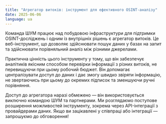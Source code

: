 ```yaml
---
title: "Агрегатор витоків: інструмент для ефективного OSINT-аналізу"
date: 2025-06-06
language: ua
---
```

Команда ШУМ працює над побудовою інфраструктури для підтримки OSINT-досліджень і одним із внутрішніх рішень є агрегатор витоків. Це веб-інструмент, що дозволяє здійснювати пошук даних у базах на запит та здійснювати порівняльний аналіз між різними джерелами.

Практична цінність цього інструменту у тому, що він забезпечує аналітиків якісним способом перевірки інформації з різних витоків, не перевищуючи при цьому робочий бюджет. Він допомагає централізувати доступ до даних і дає змогу швидко звіряти інформацію, не звертаючись при цьому до окремих підписок та зменшуючи ручні порівняння. 

Доступ до агрегатора наразі обмежено — він використовується виключно командою ШУМ та партнерами. Ми розглядаємо поступове розширення можливостей інструменту, зокрема через API-інтеграції з провайдерами даних. Якщо ви зацікавлені у співпраці або інтеграції — запрошуємо до обговорення!
